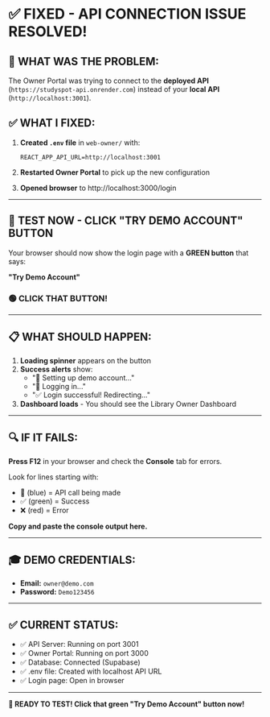 # ✅ FIXED - API CONNECTION ISSUE RESOLVED!

## 🔧 WHAT WAS THE PROBLEM:

The Owner Portal was trying to connect to the **deployed API** (`https://studyspot-api.onrender.com`) instead of your **local API** (`http://localhost:3001`).

## ✅ WHAT I FIXED:

1. **Created `.env` file** in `web-owner/` with:
   ```
   REACT_APP_API_URL=http://localhost:3001
   ```

2. **Restarted Owner Portal** to pick up the new configuration

3. **Opened browser** to http://localhost:3000/login

---

## 🎯 TEST NOW - CLICK "TRY DEMO ACCOUNT" BUTTON

Your browser should now show the login page with a **GREEN button** that says:

**"Try Demo Account"**

### 🟢 CLICK THAT BUTTON!

---

## 📋 WHAT SHOULD HAPPEN:

1. **Loading spinner** appears on the button
2. **Success alerts** show:
   - "🔄 Setting up demo account..."
   - "🔄 Logging in..."
   - "✅ Login successful! Redirecting..."
3. **Dashboard loads** - You should see the Library Owner Dashboard

---

## 🔍 IF IT FAILS:

**Press F12** in your browser and check the **Console** tab for errors.

Look for lines starting with:
- 🔵 (blue) = API call being made
- ✅ (green) = Success
- ❌ (red) = Error

**Copy and paste the console output here.**

---

## 🎓 DEMO CREDENTIALS:

- **Email:** `owner@demo.com`
- **Password:** `Demo123456`

---

## ✅ CURRENT STATUS:

- ✅ API Server: Running on port 3001
- ✅ Owner Portal: Running on port 3000
- ✅ Database: Connected (Supabase)
- ✅ .env file: Created with localhost API URL
- ✅ Login page: Open in browser

---

**🚀 READY TO TEST! Click that green "Try Demo Account" button now!**


